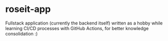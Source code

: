 # roseit-app
Fullstack application (currently the backend itself) written as a hobby while learning CI/CD processes with GitHub Actions, for better knowledge consolidation :)
